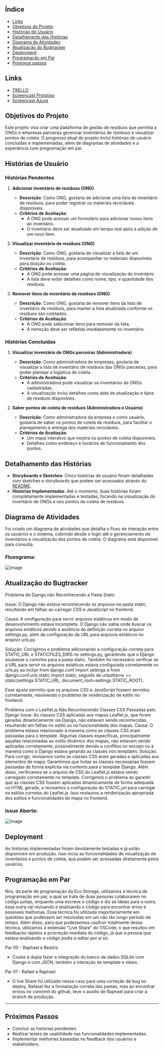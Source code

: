 ## Índice
- [Links](#links)
- [Objetivos do Projeto](#Objetivos-do-Projeto)
- [Histórias de Usuário](#Histórias-de-usuário)
- [Detalhamento das Histórias](#Detalhamento-das-Histórias)
- [Diagrama de Atividades](#Diagrama-de-Atividades)
- [Atualização do Bugtracker](#Atualização-do-bugtracker)
- [Deployment](#Deployment)
- [Programação em Par](#Programação-em-Par)
- [Próximos passos](#Próximos-Passos)


## Links
- [TRELLO](https://drive.google.com/file/d/1kQ6dO-DEH4K1aShqM6Eu_-71e0VDUZxx/view?usp=drive_link)
- [Screencast Protótipo](https://drive.google.com/file/d/1_To07M6iXKal6sByfs84ZTFmZgKrUXRv/view?usp=sharing)
- [Screencast Azure](https://youtu.be/A_Wpf8nVrlk)

## Objetivos do Projeto

Este projeto visa criar uma plataforma de gestão de resíduos que permita a ONGs e empresas parceiras gerenciar inventários de resíduos e visualizar pontos de coleta. O progresso atual do projeto inclui histórias de usuário concluídas e implementadas, além de diagramas de atividades e a experiência com programação em par.

## Histórias de Usuário

### Histórias Pendentes

1. **Adicionar inventário de resíduos (ONG)**
   - **Descrição**: Como ONG, gostaria de adicionar uma lista de inventário de resíduos, para poder registrar os materiais recicláveis disponíveis.
   - **Critérios de Aceitação**:
     - A ONG pode acessar um formulário para adicionar novos itens ao inventário.
     - O inventário deve ser atualizado em tempo real após a adição de um novo item.

2. **Visualizar inventário de resíduos (ONG)**
   - **Descrição**: Como ONG, gostaria de visualizar a lista de um inventário de resíduos, para acompanhar os materiais disponíveis para doação ou coleta.
   - **Critérios de Aceitação**:
     - A ONG pode acessar uma página de visualização do inventário.
     - A lista deve exibir detalhes como nome, tipo, e quantidade dos resíduos.

3. **Remover itens do inventário de resíduos (ONG)**
   - **Descrição**: Como ONG, gostaria de remover itens da lista de inventário de resíduos, para manter a lista atualizada conforme os resíduos são coletados.
   - **Critérios de Aceitação**:
     - A ONG pode selecionar itens para remover da lista.
     - A remoção deve ser refletida imediatamente no inventário.

### Histórias Concluídas

1. **Visualizar inventário de ONGs parceiras (Administradora)**
   - **Descrição**: Como administradora de empresas, gostaria de visualizar a lista de inventário de resíduos das ONGs parceiras, para poder planejar a logística de coleta.
   - **Critérios de Aceitação**:
     - A administradora pode visualizar os inventários de ONGs cadastradas.
     - A visualização inclui detalhes como data de atualização e tipos de resíduos disponíveis.

2. **Saber pontos de coleta de resíduos (Administradora e Usuário)**
   - **Descrição**: Como administradora da empresa e como usuário, gostaria de saber os pontos de coleta de resíduos, para facilitar o planejamento e entrega dos materiais recicláveis.
   - **Critérios de Aceitação**:
     - Um mapa interativo que mostra os pontos de coleta disponíveis.
     - Detalhes como endereço e horários de funcionamento dos pontos.

## Detalhamento das Histórias

- **Storyboards e Sketches**: Cinco histórias de usuário foram detalhadas com sketches e storyboards que podem ser acessados através do [README](https://github.com/rafatito03/Eco-Solutions/blob/main/README.md).
- **Histórias Implementadas**: Até o momento, duas histórias foram completamente implementadas e testadas, focando na visualização do inventário de ONGs e nos pontos de coleta de resíduos.

## Diagrama de Atividades

Foi criado um diagrama de atividades que detalha o fluxo de interação entre os usuários e o sistema, cobrindo desde o login até o gerenciamento de inventários e visualização dos pontos de coleta. O diagrama está disponível para consulta. 

### Fluxograma:
![image](https://github.com/user-attachments/assets/1838c98a-c6d4-4515-8096-967c9d2f81d4)

## Atualização do Bugtracker
Problema de Django não Reconhecendo a Pasta Static

Issue: O Django não estava reconhecendo os arquivos na pasta static, resultando em falhas ao carregar CSS e JavaScript no frontend.

Causa: A configuração para servir arquivos estáticos em modo de desenvolvimento estava incompleta. O Django não sabia onde buscar os arquivos estáticos devido à ausência da definição correta no arquivo settings.py, além da configuração da URL para arquivos estáticos no arquivo urls.py.

Solução: Corrigimos o problema adicionando a configuração correta para STATIC_URL e STATICFILES_DIRS no settings.py, garantindo que o Django soubesse o caminho para a pasta static. Também foi necessário verificar se a URL para servir os arquivos estáticos estava configurada corretamente no urls.py ao incluir from django.conf import settings e from django.conf.urls.static import static, seguido de urlpatterns += static(settings.STATIC_URL, document_root=settings.STATIC_ROOT).

Esse ajuste permitiu que os arquivos CSS e JavaScript fossem servidos corretamente, resolvendo o problema de renderização de estilo no frontend.

Problema com o Leaflet.js Não Reconhecendo Classes CSS Passadas pelo Django
Issue: As classes CSS aplicadas aos mapas Leaflet.js, que foram geradas dinamicamente via Django, não estavam sendo reconhecidas, resultando em falhas no estilo ou na funcionalidade dos mapas.
Causa: O problema estava relacionado à maneira como as classes CSS eram passadas para o template. Algumas classes específicas, principalmente aquelas relacionadas ao estilo dinâmico dos mapas, não estavam sendo aplicadas corretamente, possivelmente devido a conflitos no escopo ou à maneira como o Django estava gerando as classes nos templates.
Solução: Para corrigir, revisamos como as classes CSS eram geradas e aplicadas aos elementos de mapa. Garantimos que todas as classes necessárias fossem passadas de forma explícita via contexto para o template Django. Além disso, verificamos se o arquivo de CSS do Leaflet.js estava sendo carregado corretamente no template.
Corrigimos o problema ao garantir que as classes CSS fossem aplicadas dinamicamente de forma adequada no HTML gerado, e revisamos a configuração do STATIC_url para carregar os estilos corretos do Leaflet.js. Isso restaurou a renderização apropriada dos estilos e funcionalidades do mapa no frontend.

### Issue Aberta:
![image](https://github.com/user-attachments/assets/38cb1ddc-bd16-49d3-99f6-607d4282b8a2)

## Deployment

As histórias implementadas foram devidamente testadas e já estão disponíveis em produção. Isso inclui as funcionalidades de visualização de inventários e pontos de coleta, que podem ser acessadas diretamente pelos usuários.

## Programação em Par

Nós, da parte de programação da Eco Storage, utilizamos a técnica de programação em par, a qual se trata de duas pessoas colaborarem no código juntas, enquanto uma escreve o código e diz as ideias para a outra, essa outra vai revisando e analisando o código para encontrar erros e possíveis melhorias.
Essa técnica foi utilizada majoritariamente em questões que pudessem ser resolvidas em um não tão longo período de tempo.
Além disso, para que pudessemos usufruir totalmente dessa técnica, utilizamos a extensão "Live Share" do VSCode, o que resultou em feedbacks rápidos e pcorreção imediata do código, já que a pessoa que estava analisando o código podia o editar por si só.

Par 00 - Raphael e Beatriz
- Coube à dupla fazer a integração do banco de dados SQLite com Django e com JSON, também a interação de template e views.

Par 01 - Rafael e Raphael
- O live Share foi utilizado nesse caso para uma correção de bug no deploy, Rafasel fez a formatação correta das pastas, mas ao encontrar erross no comnmit do github, teve o auxílio de Raphael para criar a branch de produção.

---

## Próximos Passos

- Concluir as histórias pendentes.
- Realizar testes de usabilidade nas funcionalidades implementadas.
- Implementar melhorias baseadas no feedback dos usuários e stakeholders.
